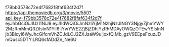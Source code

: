 f79bb3578c72e4f7682f8faf634f2d7f
https://api.themoviedb.org/3/movie/550?api_key=f79bb3578c72e4f7682f8faf634f2d7f
eyJhbGciOiJIUzI1NiJ9.eyJhdWQiOiJmNzliYjM1NzhjNzJlNGY3NjgyZjhmYWY2MzRmMmQ3ZiIsInN1YiI6IjYwYWE2ZjBjZDhjYzRhMDAyOWQzOTEwYSIsInNjb3BlcyI6WyJhcGlfcmVhZCJdLCJ2ZXJzaW9uIjoxfQ.Mb_gzV9EEpeFxuzJDmQusc5DTYiLRQ6sfADdZn_Ne6U
